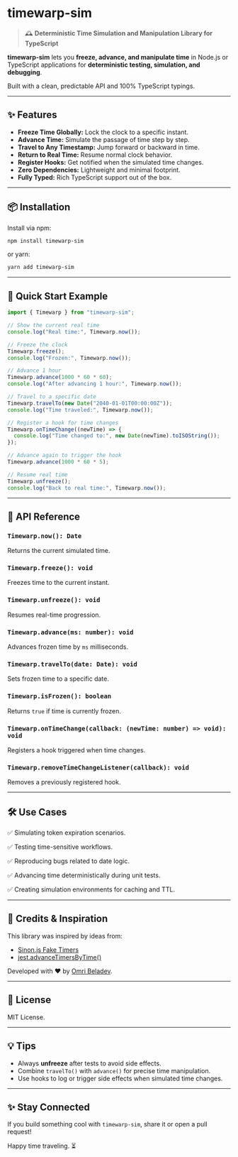# timewarp-sim

> 🕰️ **Deterministic Time Simulation and Manipulation Library for TypeScript**

**timewarp-sim** lets you **freeze, advance, and manipulate time** in Node.js or TypeScript applications for **deterministic testing, simulation, and debugging**.

Built with a clean, predictable API and 100% TypeScript typings.

---

## ✨ Features

- **Freeze Time Globally:** Lock the clock to a specific instant.
- **Advance Time:** Simulate the passage of time step by step.
- **Travel to Any Timestamp:** Jump forward or backward in time.
- **Return to Real Time:** Resume normal clock behavior.
- **Register Hooks:** Get notified when the simulated time changes.
- **Zero Dependencies:** Lightweight and minimal footprint.
- **Fully Typed:** Rich TypeScript support out of the box.

---

## 📦 Installation

Install via npm:

```bash
npm install timewarp-sim
```

or yarn:

```bash
yarn add timewarp-sim
```

---

## 🚀 Quick Start Example

```typescript
import { Timewarp } from "timewarp-sim";

// Show the current real time
console.log("Real time:", Timewarp.now());

// Freeze the clock
Timewarp.freeze();
console.log("Frozen:", Timewarp.now());

// Advance 1 hour
Timewarp.advance(1000 * 60 * 60);
console.log("After advancing 1 hour:", Timewarp.now());

// Travel to a specific date
Timewarp.travelTo(new Date("2040-01-01T00:00:00Z"));
console.log("Time traveled:", Timewarp.now());

// Register a hook for time changes
Timewarp.onTimeChange((newTime) => {
  console.log("Time changed to:", new Date(newTime).toISOString());
});

// Advance again to trigger the hook
Timewarp.advance(1000 * 60 * 5);

// Resume real time
Timewarp.unfreeze();
console.log("Back to real time:", Timewarp.now());
```

---

## 🧩 API Reference

### `Timewarp.now(): Date`

Returns the current simulated time.

### `Timewarp.freeze(): void`

Freezes time to the current instant.

### `Timewarp.unfreeze(): void`

Resumes real-time progression.

### `Timewarp.advance(ms: number): void`

Advances frozen time by `ms` milliseconds.

### `Timewarp.travelTo(date: Date): void`

Sets frozen time to a specific date.

### `Timewarp.isFrozen(): boolean`

Returns `true` if time is currently frozen.

### `Timewarp.onTimeChange(callback: (newTime: number) => void): void`

Registers a hook triggered when time changes.

### `Timewarp.removeTimeChangeListener(callback): void`

Removes a previously registered hook.

---

## 🛠️ Use Cases

✅ Simulating token expiration scenarios.

✅ Testing time-sensitive workflows.

✅ Reproducing bugs related to date logic.

✅ Advancing time deterministically during unit tests.

✅ Creating simulation environments for caching and TTL.

---

## 🙏 Credits & Inspiration

This library was inspired by ideas from:

- [Sinon.js Fake Timers](https://sinonjs.org/releases/latest/fake-timers/)
- [jest.advanceTimersByTime()](https://jestjs.io/docs/timer-mocks)

Developed with ❤️ by [Omri Beladev](https://github.com/beladevo).

---

## 📝 License

MIT License.

---

## 💡 Tips

- Always **unfreeze** after tests to avoid side effects.
- Combine `travelTo()` with `advance()` for precise time manipulation.
- Use hooks to log or trigger side effects when simulated time changes.

---

## ✨ Stay Connected

If you build something cool with `timewarp-sim`, share it or open a pull request!

Happy time traveling. ⏳
